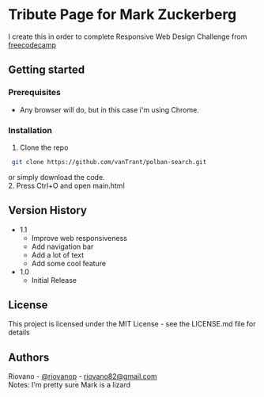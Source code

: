# Tribute Page for Mark Zuckerberg

I create this in order to complete Responsive Web Design Challenge from [freecodecamp](https://www.freecodecamp.org/learn/responsive-web-design/)

## Getting started

### Prerequisites

* Any browser will do, but in this case i'm using Chrome.

### Installation

1. Clone the repo
  ```sh
   git clone https://github.com/vanTrant/polban-search.git
   ```
   or simply download the code.<br />
2. Press Ctrl+O and open main.html


## Version History

* 1.1
    * Improve web responsiveness
    * Add navigation bar
    * Add a lot of text
    * Add some cool feature
* 1.0
    * Initial Release

## License

This project is licensed under the MIT License - see the LICENSE.md file for details

## Authors

Riovano - [@riovanop](https://www.instagram.com/riovanop/) - riovano82@gmail.com <br />
Notes: I'm pretty sure Mark is a lizard

